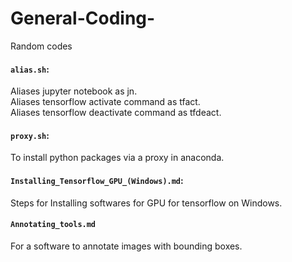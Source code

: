 # General-Coding-
Random codes 
#### `alias.sh`:
Aliases jupyter notebook as jn.<br/>
Aliases tensorflow activate command as tfact.<br/>
Aliases tensorflow deactivate command as tfdeact.<br/>

#### `proxy.sh`:
To install python packages via a proxy in anaconda.

#### `Installing_Tensorflow_GPU_(Windows).md`:
Steps for Installing softwares for GPU for tensorflow on Windows.

#### `Annotating_tools.md`
For a software to annotate images with bounding boxes.
